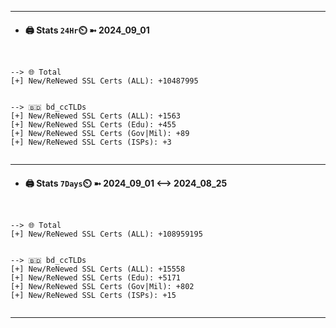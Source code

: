 

---
- #### 🖨️ **Stats** `24Hr`⏲️ ➼ 2024_09_01
```console


--> 🌐 Total
[+] New/ReNewed SSL Certs (ALL): +10487995


--> 🇧🇩 bd_ccTLDs
[+] New/ReNewed SSL Certs (ALL): +1563
[+] New/ReNewed SSL Certs (Edu): +455
[+] New/ReNewed SSL Certs (Gov|Mil): +89
[+] New/ReNewed SSL Certs (ISPs): +3


```

---
- #### 🖨️ **Stats** `7Days`⏲️ ➼ 2024_09_01 <--> 2024_08_25
```console


--> 🌐 Total
[+] New/ReNewed SSL Certs (ALL): +108959195


--> 🇧🇩 bd_ccTLDs
[+] New/ReNewed SSL Certs (ALL): +15558
[+] New/ReNewed SSL Certs (Edu): +5171
[+] New/ReNewed SSL Certs (Gov|Mil): +802
[+] New/ReNewed SSL Certs (ISPs): +15


```

---

